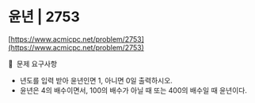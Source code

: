 # 윤년 | 2753

[https://www.acmicpc.net/problem/2753](https://www.acmicpc.net/problem/2753)

🙏  문제 요구사항

- 년도를 입력 받아 윤년인면 1, 아니면 0일 출력하시오.
- 윤년은 4의 배수이면서, 100의 배수가 아닐 때 또는 400의 배수일 때 윤년이다.